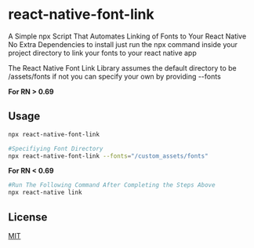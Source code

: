 # react-native-font-link

A Simple npx Script That Automates Linking of Fonts to Your React Native No Extra Dependencies
to install just run the npx command inside your project directory to link your fonts to your react native app

The React Native Font Link Library assumes the default directory to be /assets/fonts if not you can specify your own by providing --fonts

**For RN > 0.69**

## Usage
```bash
npx react-native-font-link

#Specifiying Font Directory
npx react-native-font-link --fonts="/custom_assets/fonts"

```

**For RN < 0.69**
```bash
#Run The Following Command After Completing the Steps Above
npx react-native link

```


## License
[MIT](https://choosealicense.com/licenses/MIT/)